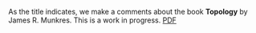 As the title indicates, we make a comments about the book **Topology** by James R. Munkres. This is a work in progress. [PDF](https://texlive2020.latexonline.cc/compile?git=https://github.com/Pierre-Yves-Gaillard/A-few-comments-about-Topology-by-Munkres&target=munkres-a-b&command=pdflatex)
